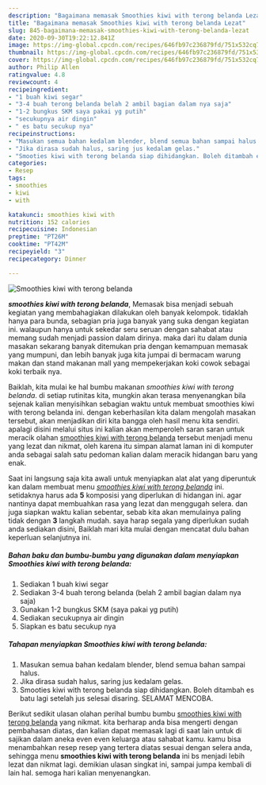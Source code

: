 ```yaml
---
description: "Bagaimana memasak Smoothies kiwi with terong belanda Lezat"
title: "Bagaimana memasak Smoothies kiwi with terong belanda Lezat"
slug: 845-bagaimana-memasak-smoothies-kiwi-with-terong-belanda-lezat
date: 2020-09-30T19:22:12.841Z
image: https://img-global.cpcdn.com/recipes/646fb97c236879fd/751x532cq70/smoothies-kiwi-with-terong-belanda-foto-resep-utama.jpg
thumbnail: https://img-global.cpcdn.com/recipes/646fb97c236879fd/751x532cq70/smoothies-kiwi-with-terong-belanda-foto-resep-utama.jpg
cover: https://img-global.cpcdn.com/recipes/646fb97c236879fd/751x532cq70/smoothies-kiwi-with-terong-belanda-foto-resep-utama.jpg
author: Philip Allen
ratingvalue: 4.8
reviewcount: 4
recipeingredient:
- "1 buah kiwi segar"
- "3-4 buah terong belanda belah 2 ambil bagian dalam nya saja"
- "1-2 bungkus SKM saya pakai yg putih"
- "secukupnya air dingin"
- " es batu secukup nya"
recipeinstructions:
- "Masukan semua bahan kedalam blender, blend semua bahan sampai halus."
- "Jika dirasa sudah halus, saring jus kedalam gelas."
- "Smooties kiwi with terong belanda siap dihidangkan. Boleh ditambah es batu lagi setelah jus selesai disaring. SELAMAT MENCOBA."
categories:
- Resep
tags:
- smoothies
- kiwi
- with

katakunci: smoothies kiwi with 
nutrition: 152 calories
recipecuisine: Indonesian
preptime: "PT26M"
cooktime: "PT42M"
recipeyield: "3"
recipecategory: Dinner

---
```



![Smoothies kiwi with terong belanda](https://img-global.cpcdn.com/recipes/646fb97c236879fd/751x532cq70/smoothies-kiwi-with-terong-belanda-foto-resep-utama.jpg)

<b><i>smoothies kiwi with terong belanda</i></b>, Memasak bisa menjadi sebuah kegiatan yang membahagiakan dilakukan oleh banyak kelompok. tidaklah hanya para bunda, sebagian pria juga banyak yang suka dengan kegiatan ini. walaupun hanya untuk sekedar seru seruan dengan sahabat atau memang sudah menjadi passion dalam dirinya. maka dari itu dalam dunia masakan sekarang banyak ditemukan pria dengan kemampuan memasak yang mumpuni, dan lebih banyak juga kita jumpai di bermacam warung makan dan stand makanan mall yang mempekerjakan koki cowok sebagai koki terbaik nya.

Baiklah, kita mulai ke hal bumbu makanan <i>smoothies kiwi with terong belanda</i>. di setiap rutinitas kita, mungkin akan terasa menyenangkan bila sejenak kalian menyisihkan sebagian waktu untuk membuat smoothies kiwi with terong belanda ini. dengan keberhasilan kita dalam mengolah masakan tersebut, akan menjadikan diri kita bangga oleh hasil menu kita sendiri. apalagi disini melalui situs ini kalian akan memperoleh saran saran untuk meracik olahan <u>smoothies kiwi with terong belanda</u> tersebut menjadi menu yang lezat dan nikmat, oleh karena itu simpan alamat laman ini di komputer anda sebagai salah satu pedoman kalian dalam meracik hidangan baru yang enak.




Saat ini langsung saja kita awali untuk menyiapkan alat alat yang diperuntuk kan dalam membuat menu <u><i>smoothies kiwi with terong belanda</i></u> ini. setidaknya harus ada <b>5</b> komposisi yang diperlukan di hidangan ini. agar nantinya dapat membuahkan rasa yang lezat dan menggugah selera. dan juga siapkan waktu kalian sebentar, sebab kita akan memulainya paling tidak dengan <b>3</b> langkah mudah. saya harap segala yang diperlukan sudah anda sediakan disini, Baiklah mari kita mulai dengan mencatat dulu bahan keperluan selanjutnya ini.

<!--inarticleads1-->

##### Bahan baku dan bumbu-bumbu yang digunakan dalam menyiapkan Smoothies kiwi with terong belanda:

1. Sediakan 1 buah kiwi segar
1. Sediakan 3-4 buah terong belanda (belah 2 ambil bagian dalam nya saja)
1. Gunakan 1-2 bungkus SKM (saya pakai yg putih)
1. Sediakan secukupnya air dingin
1. Siapkan  es batu secukup nya




<!--inarticleads2-->

##### Tahapan menyiapkan Smoothies kiwi with terong belanda:

1. Masukan semua bahan kedalam blender, blend semua bahan sampai halus.
1. Jika dirasa sudah halus, saring jus kedalam gelas.
1. Smooties kiwi with terong belanda siap dihidangkan. Boleh ditambah es batu lagi setelah jus selesai disaring. SELAMAT MENCOBA.




Berikut sedikit ulasan olahan perihal bumbu bumbu <u>smoothies kiwi with terong belanda</u> yang nikmat. kita berharap anda bisa mengerti dengan pembahasan diatas, dan kalian dapat memasak lagi di saat lain untuk di sajikan dalam aneka even even keluarga atau sahabat kamu. kamu bisa menambahkan resep resep yang tertera diatas sesuai dengan selera anda, sehingga menu <b>smoothies kiwi with terong belanda</b> ini bs menjadi lebih lezat dan nikmat lagi. demikian ulasan singkat ini, sampai jumpa kembali di lain hal. semoga hari kalian menyenangkan.
